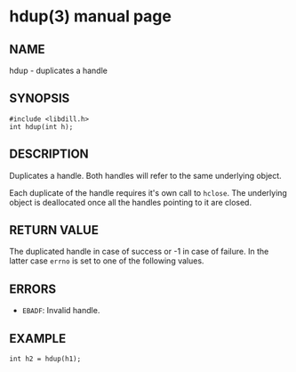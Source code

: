 # hdup(3) manual page

## NAME

hdup - duplicates a handle

## SYNOPSIS

```
#include <libdill.h>
int hdup(int h);
```

## DESCRIPTION

Duplicates a handle. Both handles will refer to the same underlying object.

Each duplicate of the handle requires it's own call to `hclose`. The underlying object is deallocated once all the handles pointing to it are closed.

## RETURN VALUE

The duplicated handle in case of success or -1 in case of failure. In the latter case `errno` is set to one of the following values.

## ERRORS

* `EBADF`: Invalid handle.

## EXAMPLE

```
int h2 = hdup(h1);
```

